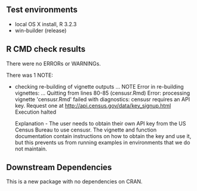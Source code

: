 ## Test environments
* local OS X install, R 3.2.3
* win-builder (release)

## R CMD check results
There were no ERRORs or WARNINGs.

There was 1 NOTE:

* checking re-building of vignette outputs ... NOTE
  Error in re-building vignettes:
    ...
  Quitting from lines 80-85 (censusr.Rmd) 
  Error: processing vignette 'censusr.Rmd' failed with diagnostics:
  censusr requires an API key. Request one at http://api.census.gov/data/key_signup.html
  Execution halted
  
  
  Explanation - The user needs to obtain their own API key from the US Census
  Bureau to use censusr. The vignette and function documentation contain
  instructions on how to obtain the key and use it, but this prevents us from
  running examples in environments that we do not maintain.
  
## Downstream Dependencies
This is a new package with no dependencies on CRAN.



